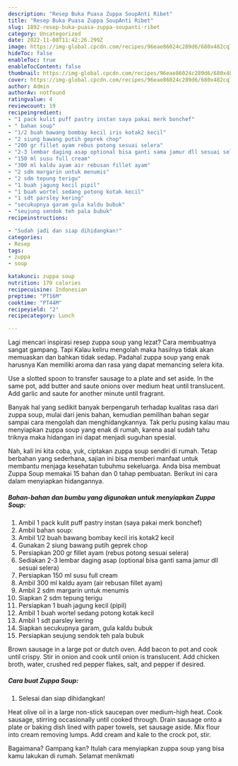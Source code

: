 ```yaml
---
description: "Resep Buka Puasa Zuppa SoupAnti Ribet"
title: "Resep Buka Puasa Zuppa SoupAnti Ribet"
slug: 1892-resep-buka-puasa-zuppa-soupanti-ribet
category: Uncategorized
date: 2022-11-08T11:42:26.299Z
image: https://img-global.cpcdn.com/recipes/96eae86024c289d6/680x482cq70/zuppa-soup-foto-resep-utama.jpg
hideToc: false
enableToc: true
enableTocContent: false
thumbnail: https://img-global.cpcdn.com/recipes/96eae86024c289d6/680x482cq70/zuppa-soup-foto-resep-utama.jpg
cover: https://img-global.cpcdn.com/recipes/96eae86024c289d6/680x482cq70/zuppa-soup-foto-resep-utama.jpg
author: Admin
authorAv: notfound
ratingvalue: 4
reviewcount: 19
recipeingredient:
- "1 pack kulit puff pastry instan saya pakai merk bonchef"
- " bahan soup"
- "1/2 buah bawang bombay kecil iris kotak2 kecil"
- "2 siung bawang putih geprek chop"
- "200 gr fillet ayam rebus potong sesuai selera"
- "2-3 lembar daging asap optional bisa ganti sama jamur dll sesuai selera"
- "150 ml susu full cream"
- "300 ml kaldu ayam air rebusan fillet ayam"
- "2 sdm margarin untuk menumis"
- "2 sdm tepung terigu"
- "1 buah jagung kecil pipil"
- "1 buah wortel sedang potong kotak kecil"
- "1 sdt parsley kering"
- "secukupnya garam gula kaldu bubuk"
- "seujung sendok teh pala bubuk"
recipeinstructions:

- "Sudah jadi dan siap dihidangkan!"
categories:
- Resep
tags:
- zuppa
- soup

katakunci: zuppa soup 
nutrition: 170 calories
recipecuisine: Indonesian
preptime: "PT16M"
cooktime: "PT44M"
recipeyield: "2"
recipecategory: Lunch

---
```



Lagi mencari inspirasi resep zuppa soup yang lezat? Cara membuatnya sangat gampang. Tapi Kalau keliru mengolah maka hasilnya tidak akan memuaskan dan bahkan tidak sedap. Padahal zuppa soup yang enak harusnya Kan memiliki aroma dan rasa yang dapat memancing selera kita.


Use a slotted spoon to transfer sausage to a plate and set aside. In the same pot, add butter and saute onions over medium heat until translucent. Add garlic and saute for another minute until fragrant.

Banyak hal yang sedikit banyak berpengaruh terhadap kualitas rasa dari zuppa soup, mulai dari jenis bahan, kemudian pemilihan bahan segar sampai cara mengolah dan menghidangkannya. Tak perlu pusing kalau mau menyiapkan zuppa soup yang enak di rumah, karena asal sudah tahu triknya maka hidangan ini dapat menjadi suguhan spesial.


Nah, kali ini kita coba, yuk, ciptakan zuppa soup sendiri di rumah. Tetap berbahan yang sederhana, sajian ini bisa memberi manfaat untuk membantu menjaga kesehatan tubuhmu sekeluarga. Anda bisa membuat Zuppa Soup memakai 15 bahan dan 0 tahap pembuatan. Berikut ini cara dalam menyiapkan hidangannya.

<!--inarticleads1-->

##### Bahan-bahan dan bumbu yang digunakan untuk menyiapkan Zuppa Soup:

1. Ambil 1 pack kulit puff pastry instan (saya pakai merk bonchef)
1. Ambil  bahan soup:
1. Ambil 1/2 buah bawang bombay kecil iris kotak2 kecil
1. Gunakan 2 siung bawang putih geprek chop
1. Persiapkan 200 gr fillet ayam (rebus potong sesuai selera)
1. Sediakan 2-3 lembar daging asap (optional bisa ganti sama jamur dll sesuai selera)
1. Persiapkan 150 ml susu full cream
1. Ambil 300 ml kaldu ayam (air rebusan fillet ayam)
1. Ambil 2 sdm margarin untuk menumis
1. Siapkan 2 sdm tepung terigu
1. Persiapkan 1 buah jagung kecil (pipil)
1. Ambil 1 buah wortel sedang potong kotak kecil
1. Ambil 1 sdt parsley kering
1. Siapkan secukupnya garam, gula kaldu bubuk
1. Persiapkan seujung sendok teh pala bubuk


Brown sausage in a large pot or dutch oven. Add bacon to pot and cook until crispy. Stir in onion and cook until onion is translucent. Add chicken broth, water, crushed red pepper flakes, salt, and pepper if desired. 

<!--inarticleads2-->

##### Cara buat Zuppa Soup:


1. Selesai dan siap dihidangkan!

Heat olive oil in a large non-stick saucepan over medium-high heat. Cook sausage, stirring occasionally until cooked through. Drain sausage onto a plate or baking dish lined with paper towels, set sausage aside. Mix flour into cream removing lumps. Add cream and kale to the crock pot, stir. 

Bagaimana? Gampang kan? Itulah cara menyiapkan zuppa soup yang bisa kamu lakukan di rumah. Selamat menikmati
